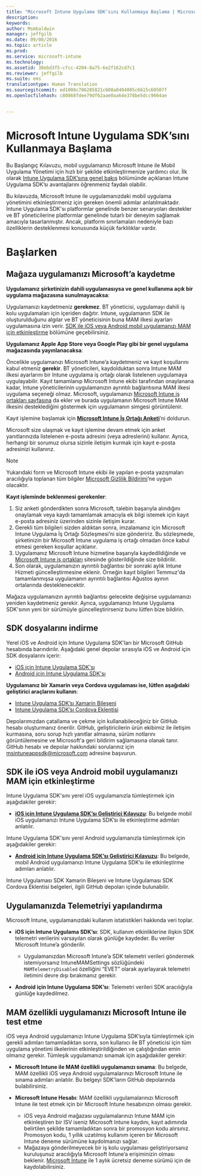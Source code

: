 ```yaml
---
title: "Microsoft Intune Uygulama SDK’sını Kullanmaya Başlama | Microsoft Intune"
description: 
keywords: 
author: Msmbaldwin
manager: jeffgilb
ms.date: 09/08/2016
ms.topic: article
ms.prod: 
ms.service: microsoft-intune
ms.technology: 
ms.assetid: 38ebd3f5-cfcc-4204-8a75-6e2f162cd7c1
ms.reviewer: jeffgilb
ms.suite: ems
translationtype: Human Translation
ms.sourcegitcommit: ed1008c786285821c608a8404805c6615c60507f
ms.openlocfilehash: c80868fdee79df62aae0aa64e378be5dcc9664ae


---
```


# <a name="getting-started-with-the-microsoft-intune-app-sdk"></a>Microsoft Intune Uygulama SDK’sını Kullanmaya Başlama

Bu Başlangıç Kılavuzu, mobil uygulamanızı Microsoft Intune ile Mobil Uygulama Yönetimi için hızlı bir şekilde etkinleştirmenize yardımcı olur. İlk olarak [Intune Uygulama SDK’sına genel bakış](intune-app-sdk.md) bölümünde açıklanan Intune Uygulama SDK’sı avantajlarını öğrenmeniz faydalı olabilir.

Bu kılavuzda, Microsoft Intune ile uygulamanızdaki mobil uygulama yönetimini etkinleştirmeniz için gereken önemli adımlar anlatılmaktadır. Intune Uygulama SDK'sı platformlar genelinde benzer senaryoları destekler ve BT yöneticilerine platformlar genelinde tutarlı bir deneyim sağlamak amacıyla tasarlanmıştır. Ancak, platform sınırlamaları nedeniyle bazı özelliklerin desteklenmesi konusunda küçük farklılıklar vardır.

# <a name="getting-started"></a>Başlarken

## <a name="register-your-store-app-with-microsoft"></a>Mağaza uygulamanızı Microsoft’a kaydetme

**Uygulamanız şirketinizin dahili uygulamasıysa ve genel kullanıma açık bir uygulama mağazasına sunulmayacaksa**:

Uygulamanızı kaydetmeniz **gerekmez**. BT yöneticisi, uygulamayı dahili iş kolu uygulamaları için içeriden dağıtır. Intune, uygulamanın SDK ile oluşturulduğunu algılar ve BT yöneticisinin buna MAM ilkesi ayarları uygulamasına izin verir. [SDK ile iOS veya Android mobil uygulamanızı MAM için etkinleştirme](#enable-your-ios-or-android-mobile-app-for-mam-with-the-sdk) bölümüne geçebilirsiniz.

**Uygulamanız Apple App Store veya Google Play gibi bir genel uygulama mağazasında yayınlanacaksa**: 

Öncelikle uygulamanızı Microsoft Intune’a kaydetmeniz ve kayıt koşullarını kabul etmeniz **gerekir**. BT yöneticileri, kaydolduktan sonra Intune MAM ilkesi ayarlarını bir Intune uygulama iş ortağı olarak listelenen uygulamaya uygulayabilir. Kayıt tamamlanıp Microsoft Intune ekibi tarafından onaylanana kadar, Intune yöneticilerinin uygulamanızın ayrıntılı bağlantısına MAM ilkesi uygulama seçeneği olmaz. Microsoft, uygulamanızı [Microsoft Intune iş ortakları sayfasına](https://www.microsoft.com/en-us/cloud-platform/microsoft-intune-apps) da ekler ve burada uygulamanın Microsoft Intune MAM ilkesini desteklediğini göstermek için uygulamanın simgesi görüntülenir.

Kayıt işlemine başlamak için **[Microsoft Intune İş Ortağı Anketi](https://forms.office.com/Pages/ResponsePage.aspx?id=v4j5cvGGr0GRqy180BHbR6oOVGFZ3pxJmwSN1N_eXwJUQUc5Mkw2UVU0VzI5WkhQOEYyMENWNDBWRS4u)**’ni doldurun. 

Microsoft size ulaşmak ve kayıt işlemine devam etmek için anket yanıtlarınızda listelenen e-posta adresini (veya adreslerini) kullanır. Ayrıca, herhangi bir sorumuz olursa sizinle iletişim kurmak için kayıt e-posta adresinizi kullanırız.

> [!NOTE]
> Yukarıdaki form ve Microsoft Intune ekibi ile yapılan e-posta yazışmaları aracılığıyla toplanan tüm bilgiler [Microsoft Gizlilik Bildirimi](https://www.microsoft.com/en-us/privacystatement/default.aspx)’ne uygun olacaktır.

**Kayıt işleminde beklenmesi gerekenler**: 

1. Siz anketi gönderdikten sonra Microsoft, talebin başarıyla alındığını onaylamak veya kaydı tamamlamak amacıyla ek bilgi istemek için kayıt e-posta adresiniz üzerinden sizinle iletişim kurar. 
2. Gerekli tüm bilgileri sizden aldıktan sonra, imzalamanız için Microsoft Intune Uygulama İş Ortağı Sözleşmesi’ni size göndeririz. Bu sözleşmede, şirketinizin bir Microsoft Intune uygulama iş ortağı olmadan önce kabul etmesi gereken koşullar açıklanır. 
3. Uygulamanız Microsoft Intune hizmetine başarıyla kaydedildiğinde ve [Microsoft Intune iş ortakları](https://www.microsoft.com/en-us/cloud-platform/microsoft-intune-apps) sitesinde gösterildiğinde size bildirilir. 
4. Son olarak, uygulamanızın ayrıntılı bağlantısı bir sonraki aylık Intune Hizmeti güncelleştirmesine eklenir. Örneğin kayıt bilgileri Temmuz'da tamamlanmışsa uygulamanın ayrıntılı bağlantısı Ağustos ayının ortalarında desteklenecektir. 

Mağaza uygulamanızın ayrıntılı bağlantısı gelecekte değişirse uygulamanızı yeniden kaydetmeniz gerekir. Ayrıca, uygulamanızı Intune Uygulama SDK'sının yeni bir sürümüyle güncelleştirirseniz bunu lütfen bize bildirin.



## <a name="download-the-sdk-files"></a>SDK dosyalarını indirme

Yerel iOS ve Android için Intune Uygulama SDK'ları bir Microsoft GitHub hesabında barındırılır. Aşağıdaki genel depolar sırasıyla iOS ve Android için SDK dosyalarını içerir:

* [iOS için Intune Uygulama SDK'sı](https://github.com/msintuneappsdk/ms-intune-app-sdk-ios)
* [Android için Intune Uygulama SDK'sı](https://github.com/msintuneappsdk/ms-intune-app-sdk-android)

**Uygulamanız bir Xamarin veya Cordova uygulaması ise, lütfen aşağıdaki geliştirici araçlarını kullanın**:

* [Intune Uygulama SDK’sı Xamarin Bileşeni](https://github.com/msintuneappsdk/intune-app-sdk-xamarin)
* [Intune Uygulama SDK’sı Cordova Eklentisi](https://github.com/msintuneappsdk/cordova-plugin-ms-intune-mam)

Depolarımızdan çatallama ve çekme için kullanabileceğiniz bir GitHub hesabı oluşturmanız önerilir. GitHub, geliştiricilerin ürün ekibimiz ile iletişim kurmasına, soru sorup hızlı yanıtlar almasına, sürüm notlarını görüntülemesine ve Microsoft'a geri bildirim sağlamasına olanak tanır. GitHub hesabı ve depolar hakkındaki sorularınız için msintuneappsdk@microsoft.com adresine başvurun.





## <a name="enable-your-ios-or-android-mobile-app-for-mam-with-the-sdk"></a>SDK ile iOS veya Android mobil uygulamanızı MAM için etkinleştirme

Intune Uygulama SDK'sını yerel iOS uygulamanızla tümleştirmek için aşağıdakiler gerekir: 

* **[iOS için Intune Uygulama SDK’sı Geliştirici Kılavuzu](intune-app-sdk-ios.md)**: Bu belgede mobil iOS uygulamanızı Intune Uygulama SDK’sı ile etkinleştirme adımları anlatılır. 


Intune Uygulama SDK'sını yerel Android uygulamanızla tümleştirmek için aşağıdakiler gerekir:

* **[Android için Intune Uygulama SDK’sı Geliştirici Kılavuzu](intune-app-sdk-android.md)**: Bu belgede, mobil Android uygulamanızı Intune Uygulama SDK’sı ile etkinleştirme adımları anlatılır. 

Intune Uygulaması SDK Xamarin Bileşeni ve Intune Uygulaması SDK Cordova Eklentisi belgeleri, ilgili GitHub depoları içinde bulunabilir. 


## <a name="configuring-telemetry-for-your-app"></a>Uygulamanızda Telemetriyi yapılandırma

Microsoft Intune, uygulamanızdaki kullanım istatistikleri hakkında veri toplar.

* **iOS için Intune Uygulama SDK’sı**: SDK, kullanım etkinliklerine ilişkin SDK telemetri verilerini varsayılan olarak günlüğe kaydeder. Bu veriler Microsoft Intune’a gönderilir.

    * Uygulamanızdan Microsoft Intune’a SDK telemetri verileri göndermek istemiyorsanız IntuneMAMSettings sözlüğündeki `MAMTelemetryDisabled` özelliğini “EVET” olarak ayarlayarak telemetri iletimini devre dışı bırakmanız gerekir.

* **Android için Intune Uygulama SDK’sı**: Telemetri verileri SDK aracılığıyla günlüğe kaydedilmez.

## <a name="test-your-mam-enabled-app-with-microsoft-intune"></a>MAM özellikli uygulamanızı Microsoft Intune ile test etme

iOS veya Android uygulamanızı Intune Uygulama SDK’sıyla tümleştirmek için gerekli adımları tamamladıktan sonra, son kullanıcı ile BT yöneticisi için tüm uygulama yönetimi ilkelerinin etkinleştirildiğinden ve çalıştığından emin olmanız gerekir. Tümleşik uygulamanızı sınamak için aşağıdakiler gerekir:

<!--TODO-->

* **Microsoft Intune ile MAM özellikli uygulamanızı sınama**: Bu belgede, MAM özellikli iOS veya Android uygulamalarınızı Microsoft Intune ile sınama adımları anlatılır. Bu belgeyi SDK'ların GitHub depolarında bulabilirsiniz.

* **Microsoft Intune Hesabı**: MAM özellikli uygulamalarınızı Microsoft Intune ile test etmek için bir Microsoft Intune hesabınızın olması gerekir. 
    * iOS veya Android mağazası uygulamalarınızı Intune MAM için etkinleştiren bir ISV iseniz Microsoft Intune kaydını, kayıt adımında belirtilen şekilde tamamladıktan sonra bir promosyon kodu alırsınız. Promosyon kodu, 1 yıllık uzatılmış kullanım içeren bir Microsoft Intune deneme sürümüne kaydolmanızı sağlar. 
    * Mağazaya gönderilmeyecek bir iş kolu uygulaması geliştiriyorsanız kuruluşunuz aracılığıyla Microsoft Intune’a erişiminizin olması beklenir. [Microsoft Intune](https://portal.office.com/Signup/Signup.aspx?OfferId=40BE278A-DFD1-470a-9EF7-9F2596EA7FF9&dl=INTUNE_A&ali=1#0) ile 1 aylık ücretsiz deneme sürümü için de kaydolabilirsiniz.




<!--HONumber=Nov16_HO1-->


